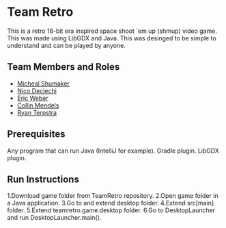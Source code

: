 # Team Retro

This is a retro 16-bit era inspired space shoot `em up (shmup) video game. This was made using LibGDX and Java. This was desinged to be simple to understand and can be played by anyone. 

## Team Members and Roles

* [Micheal Shumaker](https://github.com/MShumaker24/CIS350-HW2-Shumaker)
* [Nico Deciechi](https://github.com/nnd3112/t-CIS350-HW2--Deciechi-)
* [Eric Weber](https://github.com/EWeb07/CIS350-HW2-Weber)
* [Collin Mendels](https://github.com/mendelco/-CIS350-HW2-Mendels)
* [Ryan Terpstra](https://github.com/rterp2/CIS241_Ryan_Terpstra.git)

## Prerequisites
Any program that can run Java (IntelliJ for example).
Gradle plugin. 
LibGDX plugin.

## Run Instructions
1.Download game folder from TeamRetro repository.
2.Open game folder in a Java application.
3.Go to and extend desktop folder.
4.Extend src[main] folder.
5.Extend teamretro.game.desktop folder.
6.Go to DesktopLauncher and run DesktopLauncher.main().

